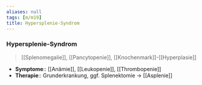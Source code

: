 ```yaml
---
aliases: null
tags: [m/m19]
title: Hypersplenie-Syndrom
---
```

### Hypersplenie-Syndrom
> [[Splenomegalie]], [[Pancytopenie]], [[Knochenmark]]-[[Hyperplasie]]
- **Symptome**:: [[Anämie]], [[Leukopenie]], [[Thrombopenie]]
- **Therapie**:: Grunderkrankung, ggf. Splenektomie → [[Asplenie]]